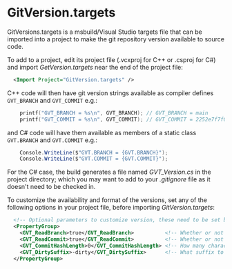# GitVersion.targets

GitVersions.targets is a msbuild/Visual Studio targets file that can be imported into a project to make the git repository version available to source code.

To add to a project, edit its project file (.vcxproj for C++ or .csproj for C#) and import *GetVersion.targets* near the end of the project file:

```xml
  <Import Project="GitVersion.targets" />
```

C++ code will then have git version strings available as compiler defines `GVT_BRANCH` and `GVT_COMMIT` e.g.:

```c++
    printf("GVT_BRANCH = %s\n", GVT_BRANCH); // GVT_BRANCH = main
    printf("GVT_COMMIT = %s\n", GVT_COMMIT); // GVT_COMMIT = 2252e7f7f016d064ba9e2821353517a9e1541545-dirty
```

and C# code will have them available as members of a static class `GVT.BRANCH` and `GVT.COMMIT` e.g.:

```c#
    Console.WriteLine($"GVT.BRANCH = {GVT.BRANCH}");
    Console.WriteLine($"GVT.COMMIT = {GVT.COMMIT}");
```

For the C# case, the build generates a file named *GVT_Version.cs* in the project directory; which you may want to add to your *.gitignore* file as it doesn't need to be checked in.

To customize the availability and format of the versions, set any of the following options in your project file, before importing *GitVersion.targets*:

```xml
  <!-- Optional parameters to customize version, these need to be set before importing GitVersion.props -->
  <PropertyGroup>
    <GVT_ReadBranch>true</GVT_ReadBranch>          <!-- Whether or not to read/set the GVT_BRANCH define -->
    <GVT_ReadCommit>true</GVT_ReadCommit>          <!-- Whether or not to read/set the GVT_COMMIT define -->
    <GVT_CommitHashLength>0</GVT_CommitHashLength> <!-- How many characters of the hash to use in GVT_COMMIT (0==all) -->
    <GVT_DirtySuffix>-dirty</GVT_DirtySuffix>      <!-- What suffix to use on the hash if the repository has modified files -->
  </PropertyGroup>
```

